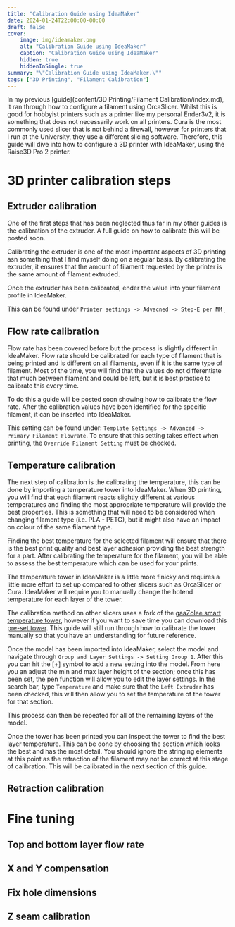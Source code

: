 ```yaml
---
title: "Calibration Guide using IdeaMaker"
date: 2024-01-24T22:00:00-00:00
draft: false
cover:
    image: img/ideamaker.png
    alt: "Calibration Guide using IdeaMaker"
    caption: "Calibration Guide using IdeaMaker"
    hidden: true
    hiddenInSingle: true
summary: "\"Calibration Guide using IdeaMaker.\""
tags: ["3D Printing", "Filament Calibration"]
---
```


In my previous [guide](content/3D Printing/Filament Calibration/index.md), it ran through how to configure a filament using OrcaSlicer.
Whilst this is good for hobbyist printers such as a printer like my personal Ender3v2, it is something that does not necessarily work on all printers.
Cura is the most commonly used slicer that is not behind a firewall, however for printers that I run at the University, they use a different slicing software.
Therefore, this guide will dive into how to configure a 3D printer with IdeaMaker, using the Raise3D Pro 2 printer.

# 3D printer calibration steps 

## Extruder calibration
One of the first steps that has been neglected thus far in my other guides is the calibration of the extruder. 
A full guide on how to calibrate this will be posted soon.

Calibrating the extruder is one of the most important aspects of 3D printing asn something that I find myself doing on a regular basis.
By calibrating the extruder, it ensures that the amount of filament requested by the printer is the same amount of filament extruded.

Once the extruder has been calibrated, ender the value into your filament profile in IdeaMaker.

This can be found under `Printer settings -> Advacned -> Step-E per MM`
̣<!--- pic ref here --->

## Flow rate calibration
Flow rate has been covered before but the process is slightly different in IdeaMaker.
Flow rate should be calibrated for each type of filament that  is being printed and is different on all filaments, even if it is the same type of filament.
Most of the time, you will find that the values do not differentiate that much between filament and could be left, but it is best practice to calibrate this every time.

To do this a guide will be posted soon showing how to calibrate the flow rate.
After the calibration values have been identified for the specific filament, it can be inserted into IdeaMaker.

This setting can be found under: `Template Settings -> Advanced -> Primary Filament Flowrate`. 
To ensure that this setting takes effect when printing, the `Override Filament Setting` must be checked.

## Temperature calibration
The next step of calibration is the calibrating the temperature, this can be done by importing a temperature tower into IdeaMaker.
When 3D printing, you will find that each filament reacts slightly different at various temperatures and finding the most appropriate temperature will provide the best properties.
This is something that will need to be considered when changing filament type (i.e. PLA - PETG), but it might also have an impact on colour  of the same filament type.

Finding the best temperature for the selected filament will ensure that there is the best print quality and best layer adhesion providing the best strength for a part.
After calibrating the temperature for the filament, you will be able to assess the best temperature which can be used for your prints.

The temperature tower in IdeaMaker is a little more finicky and requires a little more effort to set up compared to other slicers such as OrcaSlicer or Cura.
IdeaMaker will require you to manually change the hotend temperature for each layer of the tower.

The calibration method on other slicers uses a fork of the [gaaZolee smart temperature tower](https://www.thingiverse.com/thing:2729076), however if you want to save time you can download this [pre-set tower](Temperature-Calibration-Tower.zip).
This guide will still run through how to calibrate the tower manually so that you have an understanding for future reference.

Once the model has been imported into IdeaMaker, select the model and navigate through `Group and Layer Settings -> Setting Group 1`.
After this you can hit the [+] symbol to add a new setting into the model. 
From here you an adjust the min and max layer height of the section; once this has been set, the pen function will allow you to edit the layer settings.
In the search bar, type `Temperature` and make sure that the `Left Extruder` has been checked, this will then allow you to set the temperature of the tower for that section.

This process can then be repeated for all of the remaining layers of the model. 

Once the tower has been printed you can inspect the tower to find the best layer temperature. 
This can be done by choosing the section which looks the best and has the most detail. 
You should ignore the stringing elements at this point as the retraction of the filament may not be correct at this stage of calibration.
This will be calibrated in the next section of this guide.

## Retraction calibration

# Fine tuning

## Top and bottom layer flow rate

## X and Y compensation

## Fix hole dimensions

## Z seam calibration